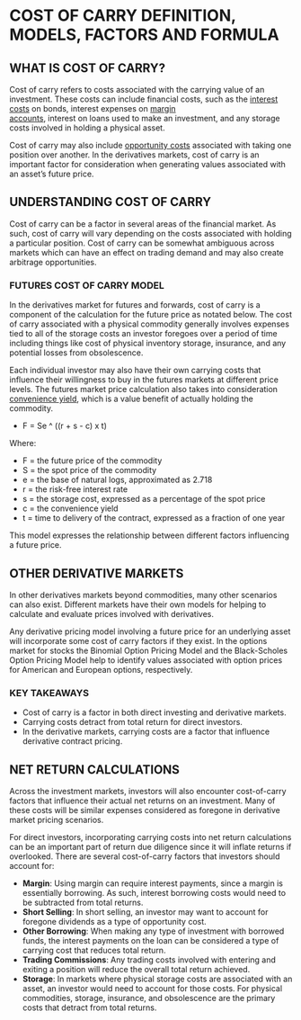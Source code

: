 # COST OF CARRY DEFINITION, MODELS, FACTORS AND FORMULA
## WHAT IS COST OF CARRY?

Cost of carry refers to costs associated with the carrying value of an investment. These costs can include financial costs, such as the [interest costs](https://www.investopedia.com/terms/i/interest_cost.asp) on bonds, interest expenses on [margin accounts](https://www.investopedia.com/terms/m/marginaccount.asp), interest on loans used to make an investment, and any storage costs involved in holding a physical asset.

Cost of carry may also include [opportunity costs](https://www.investopedia.com/terms/o/opportunitycost.asp) associated with taking one position over another. In the derivatives markets, cost of carry is an important factor for consideration when generating values associated with an asset’s future price.

## UNDERSTANDING COST OF CARRY

Cost of carry can be a factor in several areas of the financial market. As such, cost of carry will vary depending on the costs associated with holding a particular position. Cost of carry can be somewhat ambiguous across markets which can have an effect on trading demand and may also create arbitrage opportunities.

### FUTURES COST OF CARRY MODEL

In the derivatives market for futures and forwards, cost of carry is a component of the calculation for the future price as notated below. The cost of carry associated with a physical commodity generally involves expenses tied to all of the storage costs an investor foregoes over a period of time including things like cost of physical inventory storage, insurance, and any potential losses from obsolescence.

Each individual investor may also have their own carrying costs that influence their willingness to buy in the futures markets at different price levels. The futures market price calculation also takes into consideration [convenience yield](https://www.investopedia.com/terms/c/convenienceyield.asp), which is a value benefit of actually holding the commodity.

- F = Se ^ ((r + s - c) x t)

Where:

- F = the future price of the commodity
- S = the spot price of the commodity
- e = the base of natural logs, approximated as 2.718
- r = the risk-free interest rate
- s = the storage cost, expressed as a percentage of the spot price
- c = the convenience yield
- t = time to delivery of the contract, expressed as a fraction of one year

This model expresses the relationship between different factors influencing a future price.

## OTHER DERIVATIVE MARKETS

In other derivatives markets beyond commodities, many other scenarios can also exist. Different markets have their own models for helping to calculate and evaluate prices involved with derivatives.

Any derivative pricing model involving a future price for an underlying asset will incorporate some cost of carry factors if they exist. In the options market for stocks the Binomial Option Pricing Model and the Black-Scholes Option Pricing Model help to identify values associated with option prices for American and European options, respectively.

### KEY TAKEAWAYS

- Cost of carry is a factor in both direct investing and derivative markets.
- Carrying costs detract from total return for direct investors.
- In the derivative markets, carrying costs are a factor that influence derivative contract pricing.

## NET RETURN CALCULATIONS

Across the investment markets, investors will also encounter cost-of-carry factors that influence their actual net returns on an investment. Many of these costs will be similar expenses considered as foregone in derivative market pricing scenarios.

For direct investors, incorporating carrying costs into net return calculations can be an important part of return due diligence since it will inflate returns if overlooked. There are several cost-of-carry factors that investors should account for:

- **Margin**: Using margin can require interest payments, since a margin is essentially borrowing. As such, interest borrowing costs would need to be subtracted from total returns.
- **Short Selling**: In short selling, an investor may want to account for foregone dividends as a type of opportunity cost.
- **Other Borrowing**: When making any type of investment with borrowed funds, the interest payments on the loan can be considered a type of carrying cost that reduces total return.
- **Trading Commissions**: Any trading costs involved with entering and exiting a position will reduce the overall total return achieved.
- **Storage**: In markets where physical storage costs are associated with an asset, an investor would need to account for those costs. For physical commodities, storage, insurance, and obsolescence are the primary costs that detract from total returns.

